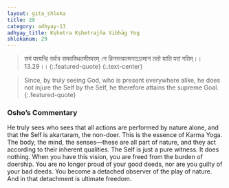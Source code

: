 ```yaml
---
layout: gita_shloka
title: 29
category: adhyay-13
adhyay_title: Kṣhetra Kṣhetrajña Vibhāg Yog
shlokanum: 29
---
```


> समं पश्यन्हि सर्वत्र समवस्थितमीश्वरम्।न हिनस्त्यात्मनाऽऽत्मानं ततो याति परां गतिम्।।13.29।।
{:.featured-quote}
{:.text-center}

> Since, by truly seeing God, who is present everywhere alike, he does not injure the Self by the Self, he therefore attains the supreme Goal.
{:.featured-quote}

### Osho’s Commentary
He truly sees who sees that all actions are performed by nature alone, and that the Self is akartaram, the non-doer.
This is the essence of Karma Yoga. The body, the mind, the senses—these are all part of nature, and they act according to their inherent qualities. The Self is just a pure witness. It does nothing.
When you have this vision, you are freed from the burden of doership. You are no longer proud of your good deeds, nor are you guilty of your bad deeds. You become a detached observer of the play of nature. And in that detachment is ultimate freedom.
